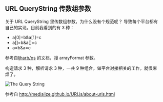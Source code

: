 ## URL QueryString 传数组参数

关于 URL QueryString 里传数组参数，为什么没有个规范呢？
导致每个平台都有自己的实现。目前我看到的有 3 种：

- a[0]=b&a[1]=c
- a[]=b&a[]=c
- a=b&a=c

参考自[ljharb/qs](https://github.com/ljharb/qs) 的文档，搜 arrayFormat 参数。

构造请求 3 种，解析请求 3 种，一共 9 种组合。做平台对接相关的工作，就很麻烦了。

![The Query String](https://media.githubusercontent.com/media/adoyle-h/_imgs/master/github/Today-I-Learned/the-query-string.png)

参考自 http://medialize.github.io/URI.js/about-uris.html
